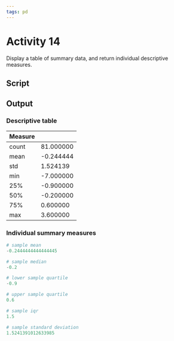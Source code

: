 ```yaml
---
tags: pd
---
```


# Activity 14

Display a table of summary data, and return individual descriptive measures.

## Script

<script src="https://gist.github.com/ljk233/1c62e2f56b0f70c965781903cc7d389e.js"></script>

## Output

### Descriptive table

| Measure |           |
|---------|-----------|
| count   | 81.000000 |
| mean    | -0.244444 |
| std     | 1.524139  |
| min     | -7.000000 |
| 25%     | -0.900000 |
| 50%     | -0.200000 |
| 75%     | 0.600000  |
| max     | 3.600000  |

### Individual summary measures

~~~python
# sample mean
-0.2444444444444445

# sample median
-0.2

# lower sample quartile
-0.9

# upper sample quartile
0.6

# sample iqr
1.5

# sample standard deviation
1.5241391012633985
~~~
